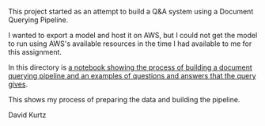 This project started as an attempt to build a Q&A system using a Document Querying Pipeline.

I wanted to export a model and host it on AWS, but I could not get the model to run using AWS's available resources in the time I had available to me for this assignment.

In this directory is [a notebook showing the process of building a document querying pipeline and an examples of questions and answers that the query gives](./DocumentQueryingPipeline.ipynb).

This shows my process of preparing the data and building the pipeline.

David Kurtz 
